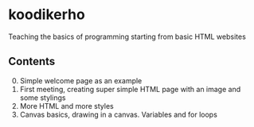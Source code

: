 # koodikerho
Teaching the basics of programming starting from basic HTML websites

## Contents
0. Simple welcome page as an example
1. First meeting, creating super simple HTML page with an image and some stylings
2. More HTML and more styles
3. Canvas basics, drawing in a canvas. Variables and for loops
